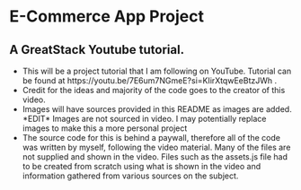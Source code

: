 # E-Commerce App Project
## A GreatStack Youtube tutorial.
<ul>
<li>This will be a project tutorial that I am following on YouTube. Tutorial can be found at https://youtu.be/7E6um7NGmeE?si=KIirXtqwEeBtzJWh .</li>
<li>Credit for the ideas and majority of the code goes to the creator of this video.</li> 
<li>Images will have sources provided in this README as images are added. *EDIT* Images are not sourced in video. I may potentially replace images to make this a more personal project</li>
  <li>The source code for this is behind a paywall, therefore all of the code was written by myself, following the video material. Many of the files are not supplied and shown in the video. Files such as the assets.js file had to be created from scratch using what is shown in the video and information gathered from various sources on the subject.</li>
